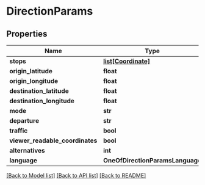 # DirectionParams

## Properties
Name | Type | Description | Notes
------------ | ------------- | ------------- | -------------
**stops** | [**list[Coordinate]**](Coordinate.md) |  | [optional] 
**origin_latitude** | **float** |  | [optional] 
**origin_longitude** | **float** |  | [optional] 
**destination_latitude** | **float** |  | [optional] 
**destination_longitude** | **float** |  | [optional] 
**mode** | **str** |  | [optional] 
**departure** | **str** |  | [optional] 
**traffic** | **bool** |  | [optional] 
**viewer_readable_coordinates** | **bool** |  | [optional] 
**alternatives** | **int** |  | [optional] 
**language** | **OneOfDirectionParamsLanguage** |  | [optional] 

[[Back to Model list]](../README.md#documentation-for-models) [[Back to API list]](../README.md#documentation-for-api-endpoints) [[Back to README]](../README.md)

